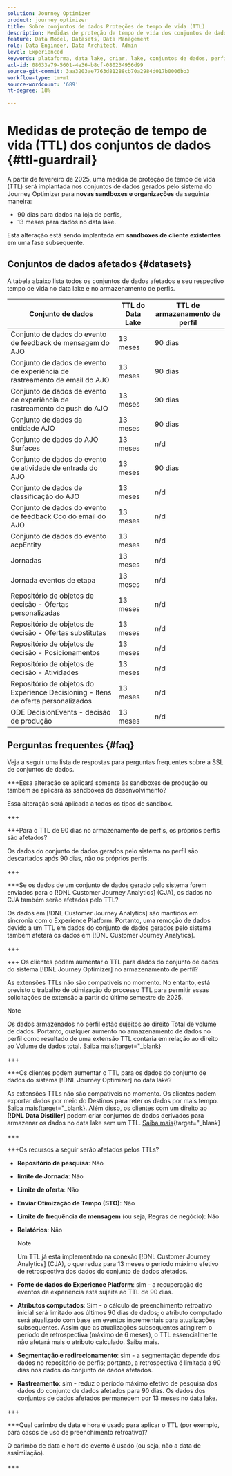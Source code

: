 ```yaml
---
solution: Journey Optimizer
product: journey optimizer
title: Sobre conjuntos de dados Proteções de tempo de vida (TTL)
description: Medidas de proteção de tempo de vida dos conjuntos de dados em  [!DNL Adobe Journey Optimizer]
feature: Data Model, Datasets, Data Management
role: Data Engineer, Data Architect, Admin
level: Experienced
keywords: plataforma, data lake, criar, lake, conjuntos de dados, perfil
exl-id: 08633a79-5601-4e36-b8cf-080234956d99
source-git-commit: 3aa3203ae7763d81288cb70a2984d017b0006bb3
workflow-type: tm+mt
source-wordcount: '689'
ht-degree: 18%

---
```


# Medidas de proteção de tempo de vida (TTL) dos conjuntos de dados {#ttl-guardrail}

A partir de fevereiro de 2025, uma medida de proteção de tempo de vida (TTL) será implantada nos conjuntos de dados gerados pelo sistema do Journey Optimizer para **novas sandboxes e organizações** da seguinte maneira:

* 90 dias para dados na loja de perfis,
* 13 meses para dados no data lake.

Esta alteração está sendo implantada em **sandboxes de cliente existentes** em uma fase subsequente.

## Conjuntos de dados afetados {#datasets}

A tabela abaixo lista todos os conjuntos de dados afetados e seu respectivo tempo de vida no data lake e no armazenamento de perfis.

| Conjunto de dados | TTL do Data Lake | TTL de armazenamento de perfil |
|------|-----|-----|
| Conjunto de dados do evento de feedback de mensagem do AJO | 13 meses | 90 dias |
| Conjunto de dados de evento de experiência de rastreamento de email do AJO | 13 meses | 90 dias |
| Conjunto de dados de evento de experiência de rastreamento de push do AJO | 13 meses | 90 dias |
| Conjunto de dados da entidade AJO | 13 meses | 90 dias |
| Conjunto de dados do AJO Surfaces | 13 meses | n/d |
| Conjunto de dados do evento de atividade de entrada do AJO | 13 meses | 90 dias |
| Conjunto de dados de classificação do AJO | 13 meses | n/d |
| Conjunto de dados do evento de feedback Cco do email do AJO | 13 meses | n/d |
| Conjunto de dados do evento acpEntity | 13 meses | n/d |
| Jornadas | 13 meses | n/d |
| Jornada eventos de etapa | 13 meses | n/d |
| Repositório de objetos de decisão - Ofertas personalizadas | 13 meses | n/d |
| Repositório de objetos de decisão - Ofertas substitutas | 13 meses | n/d |
| Repositório de objetos de decisão - Posicionamentos | 13 meses | n/d |
| Repositório de objetos de decisão - Atividades | 13 meses | n/d |
| Repositório de objetos do Experience Decisioning - Itens de oferta personalizados | 13 meses | n/d |
| ODE DecisionEvents - decisão de produção | 13 meses | n/d |

## Perguntas frequentes {#faq}

Veja a seguir uma lista de respostas para perguntas frequentes sobre a SSL de conjuntos de dados.

+++Essa alteração se aplicará somente às sandboxes de produção ou também se aplicará às sandboxes de desenvolvimento?

Essa alteração será aplicada a todos os tipos de sandbox.

+++

+++Para o TTL de 90 dias no armazenamento de perfis, os próprios perfis são afetados?

Os dados do conjunto de dados gerados pelo sistema no perfil são descartados após 90 dias, não os próprios perfis.

+++

+++Se os dados de um conjunto de dados gerado pelo sistema forem enviados para o [!DNL Customer Journey Analytics] (CJA), os dados no CJA também serão afetados pelo TTL?

Os dados em [!DNL Customer Journey Analytics] são mantidos em sincronia com o Experience Platform. Portanto, uma remoção de dados devido a um TTL em dados do conjunto de dados gerados pelo sistema também afetará os dados em [!DNL Customer Journey Analytics].

+++

+++ Os clientes podem aumentar o TTL para dados do conjunto de dados do sistema [!DNL Journey Optimizer] no armazenamento de perfil? 

As extensões TTLs não são compatíveis no momento. No entanto, está previsto o trabalho de otimização do processo TTL para permitir essas solicitações de extensão a partir do último semestre de 2025.

>[!NOTE]
>
>Os dados armazenados no perfil estão sujeitos ao direito Total de volume de dados. Portanto, qualquer aumento no armazenamento de dados no perfil como resultado de uma extensão TTL contaria em relação ao direito ao Volume de dados total. [Saiba mais](https://experienceleague.adobe.com/docs/experience-platform/landing/license/total-data-volume.html){target=&quot;_blank}

+++

+++Os clientes podem aumentar o TTL para os dados do conjunto de dados do sistema [!DNL Journey Optimizer] no data lake? 

As extensões TTLs não são compatíveis no momento. Os clientes podem exportar dados por meio do Destinos para reter os dados por mais tempo. [Saiba mais](https://experienceleague.adobe.com/docs/experience-platform/destinations/ui/activate/export-datasets.html){target=&quot;_blank}. Além disso, os clientes com um direito ao **[!DNL Data Distiller]** podem criar conjuntos de dados derivados para armazenar os dados no data lake sem um TTL. [Saiba mais](https://experienceleague.adobe.com/en/docs/experience-platform/query/data-distiller/derived-datasets/overview){target=&quot;_blank}

+++

+++Os recursos a seguir serão afetados pelos TTLs? 

* **Repositório de pesquisa**: Não
* **limite de Jornada**: Não
* **Limite de oferta**: Não
* **Enviar Otimização de Tempo (STO)**: Não
* **Limite de frequência de mensagem** (ou seja, Regras de negócio): Não
* **Relatórios**: Não

  >[!NOTE]
  >
  >Um TTL já está implementado na conexão [!DNL Customer Journey Analytics] (CJA), o que reduz para 13 meses o período máximo efetivo de retrospectiva dos dados do conjunto de dados afetados.

* **Fonte de dados do Experience Platform**: sim - a recuperação de eventos de experiência está sujeita ao TTL de 90 dias.
* **Atributos computados**: Sim - o cálculo de preenchimento retroativo inicial será limitado aos últimos 90 dias de dados; o atributo computado será atualizado com base em eventos incrementais para atualizações subsequentes. Assim que as atualizações subsequentes atingirem o período de retrospectiva (máximo de 6 meses), o TTL essencialmente não afetará mais o atributo calculado. Saiba mais.
* **Segmentação e redirecionamento**: sim - a segmentação depende dos dados no repositório de perfis; portanto, a retrospectiva é limitada a 90 dias nos dados do conjunto de dados afetados.
* **Rastreamento**: sim - reduz o período máximo efetivo de pesquisa dos dados do conjunto de dados afetados para 90 dias. Os dados dos conjuntos de dados afetados permanecem por 13 meses no data lake.

+++

+++Qual carimbo de data e hora é usado para aplicar o TTL (por exemplo, para casos de uso de preenchimento retroativo)? 

O carimbo de data e hora do evento é usado (ou seja, não a data de assimilação).

+++
